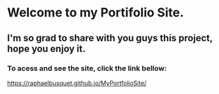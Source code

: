 # Welcome to my Portifolio Site. 

## I'm so grad to share with you guys this project, hope you enjoy it.

### To acess and see the site, click the link bellow: 

https://raphaelbusquet.github.io/MyPortfolioSite/
